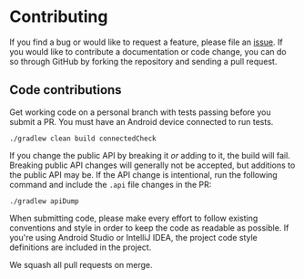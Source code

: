 # Contributing

If you find a bug or would like to request a feature, please file an
[issue](https://github.com/Backbase/DeferredResources/issues). If you would like to contribute a
documentation or code change, you can do so through GitHub by forking the repository and sending a
pull request.

## Code contributions

Get working code on a personal branch with tests passing before you submit a PR. You must have an
Android device connected to run tests.
```shell script
./gradlew clean build connectedCheck
```

If you change the public API by breaking it _or_ adding to it, the build will fail. Breaking public
API changes will generally not be accepted, but additions to the public API may be. If the API
change is intentional, run the following command and include the `.api` file changes in the PR:
```shell script
./gradlew apiDump
```

When submitting code, please make every effort to follow existing conventions and style in order to
keep the code as readable as possible. If you're using Android Studio or IntelliJ IDEA, the project
code style definitions are included in the project.

We squash all pull requests on merge.

